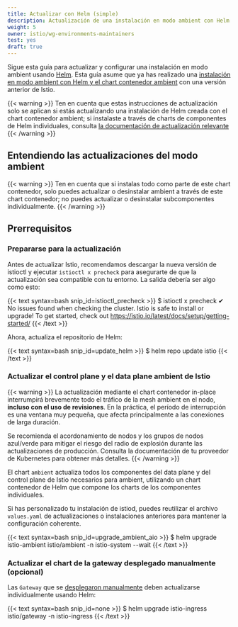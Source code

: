 ```yaml
---
title: Actualizar con Helm (simple)
description: Actualización de una instalación en modo ambient con Helm usando un solo chart
weight: 5
owner: istio/wg-environments-maintainers
test: yes
draft: true
---
```


Sigue esta guía para actualizar y configurar una instalación en modo ambient usando
[Helm](https://helm.sh/docs/). Esta guía asume que ya has realizado una [instalación en modo ambient con Helm y el chart contenedor ambient](/es/docs/ambient/install/helm/all-in-one) con una versión anterior de Istio.

{{< warning >}}
Ten en cuenta que estas instrucciones de actualización solo se aplican si estás actualizando una instalación de Helm creada con el
chart contenedor ambient; si instalaste a través de charts de componentes de Helm individuales, consulta [la documentación de actualización relevante](docs/ambient/upgrade/helm)
{{< /warning >}}

## Entendiendo las actualizaciones del modo ambient

{{< warning >}}
Ten en cuenta que si instalas todo como parte de este chart contenedor, solo puedes actualizar o desinstalar
ambient a través de este chart contenedor; no puedes actualizar o desinstalar subcomponentes individualmente.
{{< /warning >}}

## Prerrequisitos

### Prepararse para la actualización

Antes de actualizar Istio, recomendamos descargar la nueva versión de istioctl y ejecutar `istioctl x precheck` para asegurarte de que la actualización sea compatible con tu entorno. La salida debería ser algo como esto:

{{< text syntax=bash snip_id=istioctl_precheck >}}
$ istioctl x precheck
✔ No issues found when checking the cluster. Istio is safe to install or upgrade!
  To get started, check out <https://istio.io/latest/docs/setup/getting-started/>
{{< /text >}}

Ahora, actualiza el repositorio de Helm:

{{< text syntax=bash snip_id=update_helm >}}
$ helm repo update istio
{{< /text >}}

### Actualizar el control plane y el data plane ambient de Istio

{{< warning >}}
La actualización mediante el chart contenedor in-place interrumpirá brevemente todo el tráfico de la mesh ambient en el nodo, **incluso con el uso de revisiones**. En la práctica, el período de interrupción es una ventana muy pequeña, que afecta principalmente a las conexiones de larga duración.

Se recomienda el acordonamiento de nodos y los grupos de nodos azul/verde para mitigar el riesgo del radio de explosión durante las actualizaciones de producción. Consulta la documentación de tu proveedor de Kubernetes para obtener más detalles.
{{< /warning >}}

El chart `ambient` actualiza todos los componentes del data plane y del control plane de Istio necesarios para
ambient, utilizando un chart contenedor de Helm que compone los charts de los componentes individuales.

Si has personalizado tu instalación de istiod, puedes reutilizar el archivo `values.yaml` de actualizaciones o instalaciones anteriores para mantener la configuración coherente.

{{< text syntax=bash snip_id=upgrade_ambient_aio >}}
$ helm upgrade istio-ambient istio/ambient -n istio-system --wait
{{< /text >}}

### Actualizar el chart de la gateway desplegado manualmente (opcional)

Las `Gateway` que se [desplegaron manualmente](/es/docs/tasks/traffic-management/ingress/gateway-api/#manual-deployment) deben actualizarse individualmente usando Helm:

{{< text syntax=bash snip_id=none >}}
$ helm upgrade istio-ingress istio/gateway -n istio-ingress
{{< /text >}}
